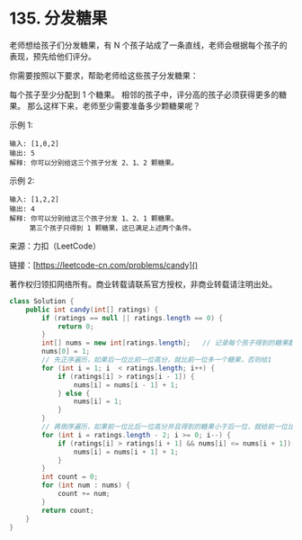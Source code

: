 # 135. 分发糖果
老师想给孩子们分发糖果，有 N 个孩子站成了一条直线，老师会根据每个孩子的表现，预先给他们评分。

你需要按照以下要求，帮助老师给这些孩子分发糖果：

每个孩子至少分配到 1 个糖果。
相邻的孩子中，评分高的孩子必须获得更多的糖果。
那么这样下来，老师至少需要准备多少颗糖果呢？

示例 1:

```
输入: [1,0,2]
输出: 5
解释: 你可以分别给这三个孩子分发 2、1、2 颗糖果。
```
示例 2:

```
输入: [1,2,2]
输出: 4
解释: 你可以分别给这三个孩子分发 1、2、1 颗糖果。
     第三个孩子只得到 1 颗糖果，这已满足上述两个条件。
```

来源：力扣（LeetCode）

链接：[https://leetcode-cn.com/problems/candy]()

著作权归领扣网络所有。商业转载请联系官方授权，非商业转载请注明出处。

```java
class Solution {
    public int candy(int[] ratings) {
        if (ratings == null || ratings.length == 0) {
            return 0;
        }
        int[] nums = new int[ratings.length];   // 记录每个孩子得到的糖果数
        nums[0] = 1;
        // 先正序遍历，如果后一位比前一位高分，就比前一位多一个糖果，否则给1
        for (int i = 1; i  < ratings.length; i++) {
            if (ratings[i] > ratings[i - 1]) {
                nums[i] = nums[i - 1] + 1;
            } else {
                nums[i] = 1;
            }
        }
        // 再倒序遍历，如果前一位比后一位高分并且得到的糖果小于后一位，就给前一位比后一位多一个糖果
        for (int i = ratings.length - 2; i >= 0; i--) {
            if (ratings[i] > ratings[i + 1] && nums[i] <= nums[i + 1]) {
                nums[i] = nums[i + 1] + 1;
            }
        }
        int count = 0;
        for (int num : nums) {
            count += num;
        }
        return count;
    }
}
```